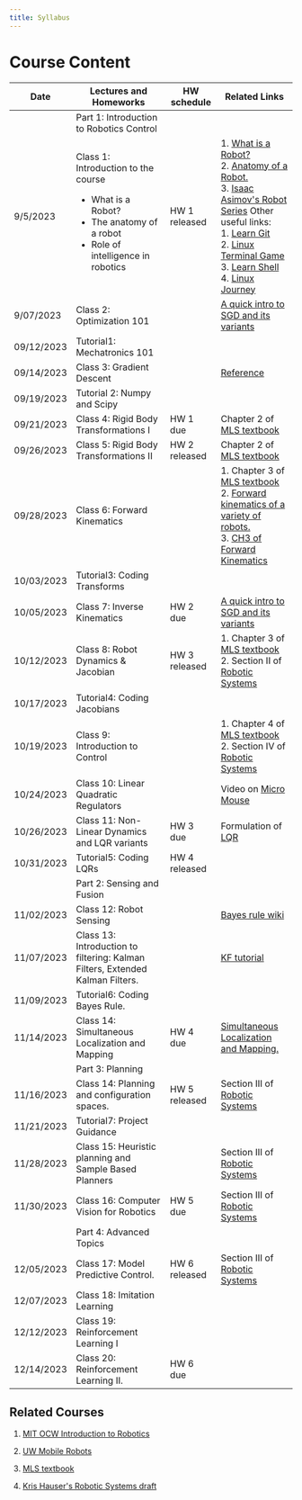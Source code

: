 ```yaml
---
title: Syllabus
---
```

# Course Content

| Date | Lectures and Homeworks | HW schedule | Related Links |
|---|---|---|---|
|  |  Part 1: Introduction to Robotics Control |  |  |
| 9/5/2023 | Class 1: Introduction to the course <ul><li>What is a Robot?</li><li>The anatomy of a robot</li><li>Role of intelligence in robotics</li></ul> | HW 1 released | 1. [What is a Robot?](https://robots.ieee.org/learn/what-is-a-robot/) <br />2. [Anatomy of a Robot.](http://motion.cs.illinois.edu/RoboticSystems/AnatomyOfARobot.html) <br />3. [Isaac Asimov's Robot Series](https://www.penguinrandomhouse.com/series/RBS/the-robot-series) Other useful links:<br /> 1. [Learn Git](https://learngitbranching.js.org/?locale=en_US) <br /> 2. [Linux Terminal Game](http://web.mit.edu/mprat/Public/web/Terminus/Web/main.html) <br /> 3. [Learn Shell](https://www.learnshell.org/) <br /> 4. [Linux Journey](https://linuxjourney.com/) |
| 9/07/2023 | Class 2:  Optimization 101 |  | [A quick intro to SGD and its variants](https://ruder.io/optimizing-gradient-descent/) | 
| 09/12/2023 | Tutorial1: Mechatronics 101 |  | |
| 09/14/2023 | Class 3: Gradient Descent |  | [Reference](https://towardsdatascience.com/gradient-descent-algorithm-a-deep-dive-cf04e8115f21) |
| 09/19/2023 | Tutorial 2: Numpy and Scipy |  |  |
| 09/21/2023 | Class 4: Rigid Body Transformations I | HW 1 due |  Chapter 2 of [MLS textbook](http://www.cse.lehigh.edu/~trink/Courses/RoboticsII/reading/murray-li-sastry-94-complete.pdf)|
| 09/26/2023 | Class 5: Rigid Body Transformations II | HW 2 released | Chapter 2 of [MLS textbook](http://www.cse.lehigh.edu/~trink/Courses/RoboticsII/reading/murray-li-sastry-94-complete.pdf) |
| 09/28/2023 | Class 6: Forward Kinematics |  |1. Chapter 3 of [MLS textbook](http://www.cse.lehigh.edu/~trink/Courses/RoboticsII/reading/murray-li-sastry-94-complete.pdf)<br /> 2. [Forward kinematics of a variety of robots.](https://www.sciencedirect.com/topics/engineering/forward-kinematics)<br/> 3. [CH3 of Forward Kinematics](https://users.cs.duke.edu/~brd/Teaching/Bio/asmb/current/Papers/chap3-forward-kinematics.pdf)|
| 10/03/2023 | Tutorial3: Coding Transforms |  | |
| 10/05/2023 | Class 7:  Inverse Kinematics  | HW 2 due | [A quick intro to SGD and its variants](https://ruder.io/optimizing-gradient-descent/) |
| 10/12/2023 | Class 8: Robot Dynamics & Jacobian | HW 3 released| 1. Chapter 3 of [MLS textbook](http://www.cse.lehigh.edu/~trink/Courses/RoboticsII/reading/murray-li-sastry-94-complete.pdf)  <br /> 2. Section II of [Robotic Systems](https://motion.cs.illinois.edu/RoboticSystems/)|
| 10/17/2023 | Tutorial4: Coding Jacobians  | ||
| 10/19/2023 | Class 9: Introduction to Control |  | 1. Chapter 4 of [MLS textbook](http://www.cse.lehigh.edu/~trink/Courses/RoboticsII/reading/murray-li-sastry-94-complete.pdf)  <br /> 2. Section IV of [Robotic Systems](https://motion.cs.illinois.edu/RoboticSystems/) |
| 10/24/2023 | Class 10:  Linear Quadratic Regulators |  | Video on [Micro Mouse](https://youtu.be/A4hzCcFikm0) |
| 10/26/2023 | Class 11: Non-Linear Dynamics and LQR variants |HW 3 due  | Formulation of [LQR](https://www.cds.caltech.edu/~murray/courses/cds110/wi06/lqr.pdf)|
| 10/31/2023 | Tutorial5: Coding LQRs  |HW 4 released||
| |  Part 2: Sensing and Fusion |  | |
|11/02/2023 |  Class 12:  Robot Sensing |  | [Bayes rule wiki](https://en.wikipedia.org/wiki/Bayes%27_theorem)|
| 11/07/2023 | Class 13:  Introduction to filtering: Kalman Filters, Extended Kalman Filters. | | [KF tutorial](https://www.kalmanfilter.net/default.aspx)|
| 11/09/2023 | Tutorial6: Coding Bayes Rule. |
| 11/14/2023 | Class 14: Simultaneous Localization and Mapping|HW 4 due| [Simultaneous Localization and Mapping.](https://people.eecs.berkeley.edu/~pabbeel/cs287-fa09/readings/Durrant-Whyte_Bailey_SLAM-tutorial-I.pdf) |
| | Part 3: Planning |  | |
| 11/16/2023 | Class 14: Planning and configuration spaces. | HW 5 released | Section III of [Robotic Systems](https://motion.cs.illinois.edu/RoboticSystems/)|
| 11/21/2023 | Tutorial7: Project Guidance |  | |
| 11/28/2023 | Class 15: Heuristic planning and Sample Based Planners |  | Section III of [Robotic Systems](https://motion.cs.illinois.edu/RoboticSystems/) |
| 11/30/2023 | Class 16: Computer Vision for Robotics | HW 5 due |  Section III of [Robotic Systems](https://motion.cs.illinois.edu/RoboticSystems/)|
| | Part 4: Advanced Topics |  | |
| 12/05/2023 | Class 17: Model Predictive Control. | HW 6 released  |  Section III of [Robotic Systems](https://motion.cs.illinois.edu/RoboticSystems/)|
| 12/07/2023 | Class 18: Imitation Learning |  | |
| 12/12/2023 | Class 19: Reinforcement Learning I |  | |
| 12/14/2023 | Class 20: Reinforcement Learning II. |HW 6 due  | |



## Related Courses
1. [MIT OCW Introduction to Robotics](https://ocw.mit.edu/courses/mechanical-engineering/2-12-introduction-to-robotics-fall-2005/lecture-notes/)

2. [UW Mobile Robots](https://courses.cs.washington.edu/courses/cse490r/19sp/)

3. [MLS textbook](http://www.cse.lehigh.edu/~trink/Courses/RoboticsII/reading/murray-li-sastry-94-complete.pdf)

4. [Kris Hauser's Robotic Systems draft](https://motion.cs.illinois.edu/RoboticSystems/)

